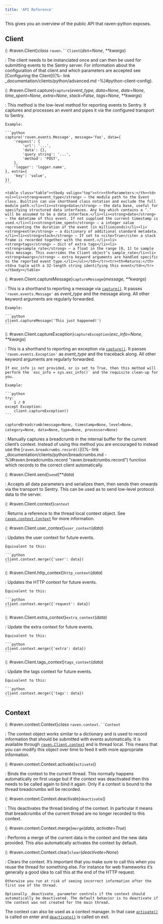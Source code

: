 ```yaml
---
title: 'API Reference'
---
```


This gives you an overview of the public API that raven-python exposes.

## Client

{: #raven.Client}_class_ `raven.``Client`(_dsn=None_, _**kwargs_)

: The client needs to be instanciated once and can then be used for submitting events to the Sentry server. For information about the configuration of that client and which parameters are accepted see [Configuring the Client]({%- link _documentation/clients/python/advanced.md -%}#python-client-config).

  {: #raven.Client.capture}`capture`(_event_type_, _data=None_, _date=None_, _time_spent=None_, _extra=None_, _stack=False_, _tags=None_, _**kwargs_)

  : This method is the low-level method for reporting events to Sentry. It captures and processes an event and pipes it via the configured transport to Sentry.

    Example:

    ```python
    capture('raven.events.Message', message='foo', data={
        'request': {
            'url': '...',
            'data': {},
            'query_string': '...',
            'method': 'POST',
        },
        'logger': 'logger.name',
    }, extra={
        'key': 'value',
    })
    ```

    <table class="table"><tbody valign="top"><tr><th>Parameters:</th><td><ul><li><strong>event_type</strong> – the module path to the Event class. Builtins can use shorthand class notation and exclude the full module path.</li><li><strong>data</strong> – the data base, useful for specifying structured data interfaces. Any key which contains a ‘.’ will be assumed to be a data interface.</li><li><strong>date</strong> – the datetime of this event. If not supplied the current timestamp is used.</li><li><strong>time_spent</strong> – a integer value representing the duration of the event (in milliseconds)</li><li><strong>extra</strong> – a dictionary of additional standard metadata.</li><li><strong>stack</strong> – If set to <cite>True</cite> a stack frame is recorded together with the event.</li><li><strong>tags</strong> – dict of extra tags</li><li><strong>sample_rate</strong> – a float in the range [0, 1] to sample this message. This overrides the Client object’s sample_rate</li><li><strong>kwargs</strong> – extra keyword arguments are handled specific to the reported event type.</li></ul></td></tr><tr><th>Returns:</th><td>a tuple with a 32-length string identifying this event</td></tr></tbody></table>

  {: #raven.Client.captureMessage}`captureMessage`(_message_, _**kwargs_)

  : This is a shorthand to reporting a message via [`capture()`](#raven.Client.capture "raven.Client.capture"). It passes `'raven.events.Message'` as _event_type_ and the message along. All other keyword arguments are regularly forwarded.

    Example:

    ```python
    client.captureMessage('This just happened!')
    ```

  {: #raven.Client.captureException}`captureException`(_exc_info=None_, _**kwargs_)

  : This is a shorthand to reporting an exception via [`capture()`](#raven.Client.capture "raven.Client.capture"). It passes `'raven.events.Exception'` as _event_type_ and the traceback along. All other keyword arguments are regularly forwarded.

    If exc_info is not provided, or is set to True, then this method will perform the `exc_info = sys.exc_info()` and the requisite clean-up for you.

    Example:

    ```python
    try:
        1 / 0
    except Exception:
        client.captureException()
    ```

  `captureBreadcrumb(message=None, timestamp=None,`
  `level=None, category=None, data=None,`
  `type=None, processor=None)`

  : Manually captures a breadcrumb in the internal buffer for the current client’s context. Instead of using this method you are encouraged to instead use the [`raven.breadcrumbs.record()`]({%- link _documentation/clients/python/breadcrumbs.md -%}#raven.breadcrumbs.record "raven.breadcrumbs.record") function which records to the correct client automatically.

  {: #raven.Client.send}`send`(_**data_)

  : Accepts all data parameters and serializes them, then sends then onwards via the transport to Sentry. This can be used as to send low-level protocol data to the server.

  {: #raven.Client.context}`context`

  : Returns a reference to the thread local context object. See [`raven.context.Context`](#raven.context.Context "raven.context.Context") for more information.

  {: #raven.Client.user_context}`user_context`(_data_)

  : Updates the user context for future events.

    Equivalent to this:

    ```python
    client.context.merge({'user': data})
    ```

  {: #raven.Client.http_context}`http_context`(_data_)

  : Updates the HTTP context for future events.

    Equivalent to this:

    ```python
    client.context.merge({'request': data})
    ```

  {: #raven.Client.extra_context}`extra_context`(_data_)

  : Update the extra context for future events.

    Equivalent to this:

    ```python
    client.context.merge({'extra': data})
    ```

  {: #raven.Client.tags_context}`tags_context`(_data_)

  : Update the tags context for future events.

    Equivalent to this:

    ```python
    client.context.merge({'tags': data})
    ```

## Context

{: #raven.context.Context}_class_ `raven.context.``Context`

: The context object works similar to a dictionary and is used to record information that should be submitted with events automatically. It is available through [`raven.Client.context`](#raven.Client.context "raven.Client.context") and is thread local. This means that you can modify this object over time to feed it with more appropriate information.

  {: #raven.context.Context.activate}`activate`()

  : Binds the context to the current thread. This normally happens automatically on first usage but if the context was deactivated then this needs to be called again to bind it again. Only if a context is bound to the thread breadcrumbs will be recorded.

  {: #raven.context.Context.deactivate}`deactivate`()

  : This deactivates the thread binding of the context. In particular it means that breadcrumbs of the current thread are no longer recorded to this context.

  {: #raven.context.Context.merge}`merge`(_data_, _activate=True_)

  : Performs a merge of the current data in the context and the new data provided. This also automatically activates the context by default.

  {: #raven.context.Context.clear}`clear`(_deactivate=None_)

  : Clears the context. It’s important that you make sure to call this when you reuse the thread for something else. For instance for web frameworks it’s generally a good idea to call this at the end of the HTTP request.

    Otherwise you run at risk of seeing incorrect information after the first use of the thread.

    Optionally _deactivate_ parameter controls if the context should automatically be deactivated. The default behavior is to deactivate if the context was not created for the main thread.

  The context can also be used as a context manager. In that case [`activate()`](#raven.context.Context.activate "raven.context.Context.activate") is called on enter and [`deactivate()`](#raven.context.Context.deactivate "raven.context.Context.deactivate") is called on exit.

